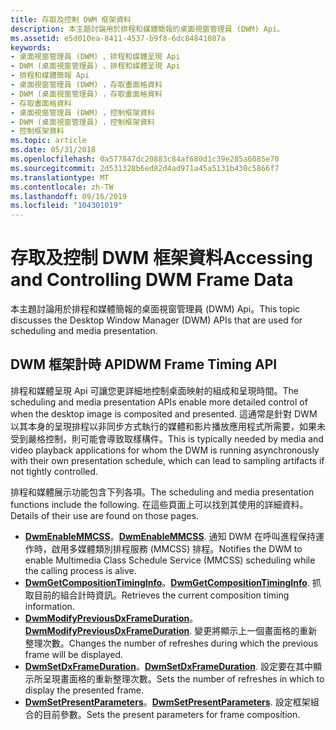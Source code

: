 ```yaml
---
title: 存取及控制 DWM 框架資料
description: 本主題討論用於排程和媒體簡報的桌面視窗管理員 (DWM) Api。
ms.assetid: e5d010ea-8411-4537-b9f8-6dc84841087a
keywords:
- 桌面視窗管理員 (DWM) 、排程和媒體呈現 Api
- DWM (桌面視窗管理員) 、排程和媒體呈現 Api
- 排程和媒體簡報 Api
- 桌面視窗管理員 (DWM) ，存取畫面格資料
- DWM (桌面視窗管理員) ，存取畫面格資料
- 存取畫面格資料
- 桌面視窗管理員 (DWM) ，控制框架資料
- DWM (桌面視窗管理員) ，控制框架資料
- 控制框架資料
ms.topic: article
ms.date: 05/31/2018
ms.openlocfilehash: 0a577847dc20883c84af680d1c39e285a6085e70
ms.sourcegitcommit: 2d531328b6ed82d4ad971a45a5131b430c5866f7
ms.translationtype: MT
ms.contentlocale: zh-TW
ms.lasthandoff: 09/16/2019
ms.locfileid: "104301019"
---
```

# <a name="accessing-and-controlling-dwm-frame-data"></a><span data-ttu-id="c856b-112">存取及控制 DWM 框架資料</span><span class="sxs-lookup"><span data-stu-id="c856b-112">Accessing and Controlling DWM Frame Data</span></span>

<span data-ttu-id="c856b-113">本主題討論用於排程和媒體簡報的桌面視窗管理員 (DWM) Api。</span><span class="sxs-lookup"><span data-stu-id="c856b-113">This topic discusses the Desktop Window Manager (DWM) APIs that are used for scheduling and media presentation.</span></span>

## <a name="dwm-frame-timing-api"></a><span data-ttu-id="c856b-114">DWM 框架計時 API</span><span class="sxs-lookup"><span data-stu-id="c856b-114">DWM Frame Timing API</span></span>

<span data-ttu-id="c856b-115">排程和媒體呈現 Api 可讓您更詳細地控制桌面映射的組成和呈現時間。</span><span class="sxs-lookup"><span data-stu-id="c856b-115">The scheduling and media presentation APIs enable more detailed control of when the desktop image is composited and presented.</span></span> <span data-ttu-id="c856b-116">這通常是針對 DWM 以其本身的呈現排程以非同步方式執行的媒體和影片播放應用程式所需要，如果未受到嚴格控制，則可能會導致取樣構件。</span><span class="sxs-lookup"><span data-stu-id="c856b-116">This is typically needed by media and video playback applications for whom the DWM is running asynchronously with their own presentation schedule, which can lead to sampling artifacts if not tightly controlled.</span></span>

<span data-ttu-id="c856b-117">排程和媒體展示功能包含下列各項。</span><span class="sxs-lookup"><span data-stu-id="c856b-117">The scheduling and media presentation functions include the following.</span></span> <span data-ttu-id="c856b-118">在這些頁面上可以找到其使用的詳細資料。</span><span class="sxs-lookup"><span data-stu-id="c856b-118">Details of their use are found on those pages.</span></span>

-   <span data-ttu-id="c856b-119">[**DwmEnableMMCSS**](/windows/desktop/api/Dwmapi/nf-dwmapi-dwmenablemmcss)。</span><span class="sxs-lookup"><span data-stu-id="c856b-119">[**DwmEnableMMCSS**](/windows/desktop/api/Dwmapi/nf-dwmapi-dwmenablemmcss).</span></span> <span data-ttu-id="c856b-120">通知 DWM 在呼叫進程保持運作時，啟用多媒體類別排程服務 (MMCSS) 排程。</span><span class="sxs-lookup"><span data-stu-id="c856b-120">Notifies the DWM to enable Multimedia Class Schedule Service (MMCSS) scheduling while the calling process is alive.</span></span>
-   <span data-ttu-id="c856b-121">[**DwmGetCompositionTimingInfo**](/windows/desktop/api/Dwmapi/nf-dwmapi-dwmgetcompositiontiminginfo)。</span><span class="sxs-lookup"><span data-stu-id="c856b-121">[**DwmGetCompositionTimingInfo**](/windows/desktop/api/Dwmapi/nf-dwmapi-dwmgetcompositiontiminginfo).</span></span> <span data-ttu-id="c856b-122">抓取目前的組合計時資訊。</span><span class="sxs-lookup"><span data-stu-id="c856b-122">Retrieves the current composition timing information.</span></span>
-   <span data-ttu-id="c856b-123">[**DwmModifyPreviousDxFrameDuration**](/windows/desktop/api/Dwmapi/nf-dwmapi-dwmmodifypreviousdxframeduration)。</span><span class="sxs-lookup"><span data-stu-id="c856b-123">[**DwmModifyPreviousDxFrameDuration**](/windows/desktop/api/Dwmapi/nf-dwmapi-dwmmodifypreviousdxframeduration).</span></span> <span data-ttu-id="c856b-124">變更將顯示上一個畫面格的重新整理次數。</span><span class="sxs-lookup"><span data-stu-id="c856b-124">Changes the number of refreshes during which the previous frame will be displayed.</span></span>
-   <span data-ttu-id="c856b-125">[**DwmSetDxFrameDuration**](/windows/desktop/api/Dwmapi/nf-dwmapi-dwmsetdxframeduration)。</span><span class="sxs-lookup"><span data-stu-id="c856b-125">[**DwmSetDxFrameDuration**](/windows/desktop/api/Dwmapi/nf-dwmapi-dwmsetdxframeduration).</span></span> <span data-ttu-id="c856b-126">設定要在其中顯示所呈現畫面格的重新整理次數。</span><span class="sxs-lookup"><span data-stu-id="c856b-126">Sets the number of refreshes in which to display the presented frame.</span></span>
-   <span data-ttu-id="c856b-127">[**DwmSetPresentParameters**](/windows/desktop/api/Dwmapi/nf-dwmapi-dwmsetpresentparameters)。</span><span class="sxs-lookup"><span data-stu-id="c856b-127">[**DwmSetPresentParameters**](/windows/desktop/api/Dwmapi/nf-dwmapi-dwmsetpresentparameters).</span></span> <span data-ttu-id="c856b-128">設定框架組合的目前參數。</span><span class="sxs-lookup"><span data-stu-id="c856b-128">Sets the present parameters for frame composition.</span></span>

 

 




